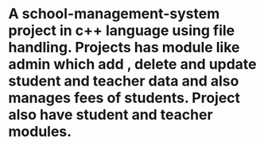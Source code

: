# A school-management-system project in c++ language using file handling. Projects has module like admin which add , delete and update student and teacher data and also manages fees of students. Project also have student and teacher modules.
